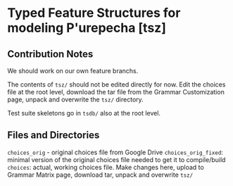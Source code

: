 # Typed Feature Structures for modeling P'urepecha [tsz]

## Contribution Notes

We should work on our own feature branchs.

The contents of `tsz/` should not be edited directly for now. Edit the choices file at the root level, download the tar file from the Grammar Customization page, unpack and overwrite the `tsz/` directory.

Test suite skeletons go in `tsdb/` also at the root level.

## Files and Directories

`choices_orig` - original choices file from Google Drive
`choices_orig_fixed`: minimal version of the original choices file needed to get it to compile/build
`choices`: actual, working choices file. Make changes here, upload to Grammar Matrix page, download tar, unpack and overwrite `tsz/`

